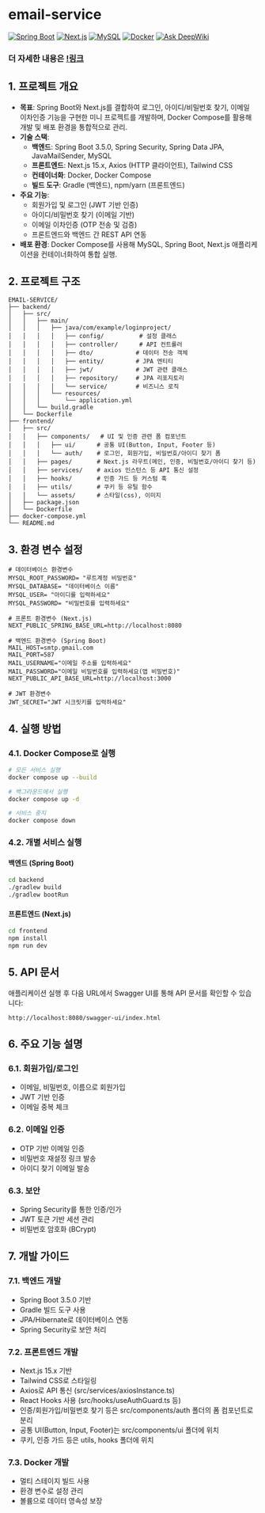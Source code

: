 # email-service

[![Spring Boot](https://img.shields.io/badge/Spring%20Boot-3.5.0-brightgreen?logo=springboot)](https://spring.io/projects/spring-boot)
[![Next.js](https://img.shields.io/badge/Next.js-15.3.3-black?logo=nextdotjs)](https://nextjs.org/)
[![MySQL](https://img.shields.io/badge/MySQL-8.0-blue?logo=mysql)](https://www.mysql.com/)
[![Docker](https://img.shields.io/badge/Docker-Compose-blue?logo=docker)](https://docs.docker.com/compose/)
[![Ask DeepWiki](https://deepwiki.com/badge.svg)](https://deepwiki.com/Stjoo0925/email-service)

### 더 자세한 내용은 [!링크](https://deepwiki.com/Stjoo0925/email-service)

## 1. 프로젝트 개요

- **목표**: Spring Boot와 Next.js를 결합하여 로그인, 아이디/비밀번호 찾기, 이메일 이차인증 기능을 구현한 미니 프로젝트를 개발하며, Docker Compose를 활용해 개발 및 배포 환경을 통합적으로 관리.
- **기술 스택**:
  - **백엔드**: Spring Boot 3.5.0, Spring Security, Spring Data JPA, JavaMailSender, MySQL
  - **프론트엔드**: Next.js 15.x, Axios (HTTP 클라이언트), Tailwind CSS
  - **컨테이너화**: Docker, Docker Compose
  - **빌드 도구**: Gradle (백엔드), npm/yarn (프론트엔드)
- **주요 기능**:
  - 회원가입 및 로그인 (JWT 기반 인증)
  - 아이디/비밀번호 찾기 (이메일 기반)
  - 이메일 이차인증 (OTP 전송 및 검증)
  - 프론트엔드와 백엔드 간 REST API 연동
- **배포 환경**: Docker Compose를 사용해 MySQL, Spring Boot, Next.js 애플리케이션을 컨테이너화하여 통합 실행.

## 2. 프로젝트 구조

```
EMAIL-SERVICE/
├── backend/
│   ├── src/
│   │   ├── main/
│   │   │   ├── java/com/example/loginproject/
│   │   │   │   ├── config/          # 설정 클래스
│   │   │   │   ├── controller/      # API 컨트롤러
│   │   │   │   ├── dto/            # 데이터 전송 객체
│   │   │   │   ├── entity/         # JPA 엔티티
│   │   │   │   ├── jwt/            # JWT 관련 클래스
│   │   │   │   ├── repository/     # JPA 리포지토리
│   │   │   │   └── service/        # 비즈니스 로직
│   │   │   └── resources/
│   │   │       └── application.yml
│   │   └── build.gradle
│   └── Dockerfile
├── frontend/
│   ├── src/
│   │   ├── components/   # UI 및 인증 관련 폼 컴포넌트
│   │   │   ├── ui/      # 공통 UI(Button, Input, Footer 등)
│   │   │   └── auth/    # 로그인, 회원가입, 비밀번호/아이디 찾기 폼
│   │   ├── pages/       # Next.js 라우트(메인, 인증, 비밀번호/아이디 찾기 등)
│   │   ├── services/    # axios 인스턴스 등 API 통신 설정
│   │   ├── hooks/       # 인증 가드 등 커스텀 훅
│   │   ├── utils/       # 쿠키 등 유틸 함수
│   │   └── assets/      # 스타일(css), 이미지
│   ├── package.json
│   └── Dockerfile
├── docker-compose.yml
└── README.md
```

## 3. 환경 변수 설정

```env
# 데이터베이스 환경변수
MYSQL_ROOT_PASSWORD= "루트계정 비밀번호"
MYSQL_DATABASE= "데이터베이스 이름"
MYSQL_USER= "아이디를 입력하세요"
MYSQL_PASSWORD= "비밀번호를 입력하세요"

# 프론트 환경변수 (Next.js)
NEXT_PUBLIC_SPRING_BASE_URL=http://localhost:8080

# 백엔드 환경변수 (Spring Boot)
MAIL_HOST=smtp.gmail.com
MAIL_PORT=587
MAIL_USERNAME="이메일 주소를 입력하세요"
MAIL_PASSWORD="이메일 비밀번호를 입력하세요(앱 비밀번호)"
NEXT_PUBLIC_API_BASE_URL=http://localhost:3000

# JWT 환경변수
JWT_SECRET="JWT 시크릿키를 입력하세요"
```

## 4. 실행 방법

### 4.1. Docker Compose로 실행

```bash
# 모든 서비스 실행
docker compose up --build

# 백그라운드에서 실행
docker compose up -d

# 서비스 중지
docker compose down
```

### 4.2. 개별 서비스 실행

#### 백엔드 (Spring Boot)

```bash
cd backend
./gradlew build
./gradlew bootRun
```

#### 프론트엔드 (Next.js)

```bash
cd frontend
npm install
npm run dev
```

## 5. API 문서

애플리케이션 실행 후 다음 URL에서 Swagger UI를 통해 API 문서를 확인할 수 있습니다:

```
http://localhost:8080/swagger-ui/index.html
```

## 6. 주요 기능 설명

### 6.1. 회원가입/로그인

- 이메일, 비밀번호, 이름으로 회원가입
- JWT 기반 인증
- 이메일 중복 체크

### 6.2. 이메일 인증

- OTP 기반 이메일 인증
- 비밀번호 재설정 링크 발송
- 아이디 찾기 이메일 발송

### 6.3. 보안

- Spring Security를 통한 인증/인가
- JWT 토큰 기반 세션 관리
- 비밀번호 암호화 (BCrypt)

## 7. 개발 가이드

### 7.1. 백엔드 개발

- Spring Boot 3.5.0 기반
- Gradle 빌드 도구 사용
- JPA/Hibernate로 데이터베이스 연동
- Spring Security로 보안 처리

### 7.2. 프론트엔드 개발

- Next.js 15.x 기반
- Tailwind CSS로 스타일링
- Axios로 API 통신 (src/services/axiosInstance.ts)
- React Hooks 사용 (src/hooks/useAuthGuard.ts 등)
- 인증/회원가입/비밀번호 찾기 등은 src/components/auth 폴더의 폼 컴포넌트로 분리
- 공통 UI(Button, Input, Footer)는 src/components/ui 폴더에 위치
- 쿠키, 인증 가드 등은 utils, hooks 폴더에 위치

### 7.3. Docker 개발

- 멀티 스테이지 빌드 사용
- 환경 변수로 설정 관리
- 볼륨으로 데이터 영속성 보장
